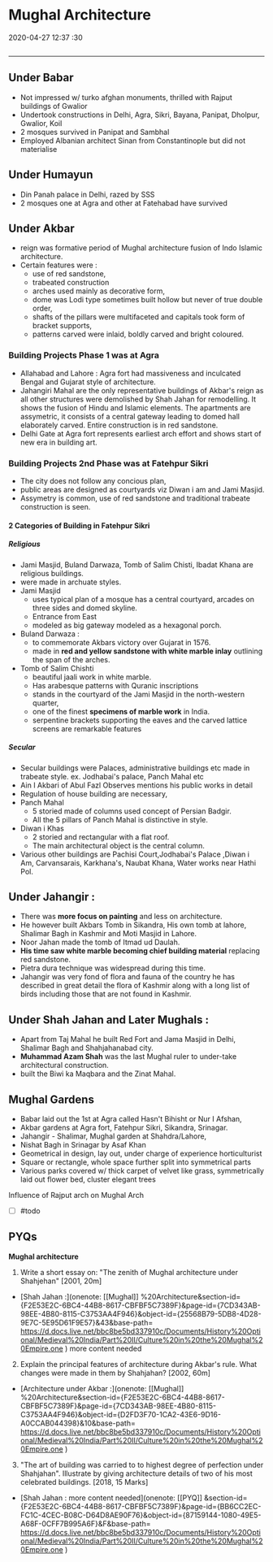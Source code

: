 # Mughal Architecture
2020-04-27 12:37 :30

```toc
```
---


## Under Babar 
-   Not impressed w/ turko afghan monuments, thrilled with Rajput buildings of Gwalior
-   Undertook constructions in Delhi, Agra, Sikri, Bayana, Panipat, Dholpur, Gwalior, Koil
-   2 mosques survived in Panipat and Sambhal
-   Employed Albanian architect Sinan from Constantinople but did not materialise

## Under Humayun
-   Din Panah palace in Delhi, razed by SSS
-   2 mosques one at Agra and other at Fatehabad have survived

## Under Akbar 
-   reign was formative period of Mughal architecture fusion of Indo Islamic architecture.
-   Certain features were :
    -   use of red sandstone,
    -   trabeated construction
    -   arches used mainly as decorative form,
    -   dome was Lodi type sometimes built hollow but never of true double order,
    -   shafts of the pillars were multifaceted and capitals took form of bracket supports,
    -   patterns carved were inlaid, boldly carved and bright coloured.


###  Building Projects Phase 1 was at Agra
-   Allahabad and Lahore : Agra fort had massiveness and inculcated Bengal and Gujarat style of architecture.
-   Jahangiri Mahal are the only representative buildings of Akbar's reign as all other structures were demolished by Shah Jahan for remodelling. It shows the fusion of Hindu and Islamic elements. The apartments are assymetric, it consists of a central gateway leading to domed hall elaborately carved. Entire construction is in red sandstone.
-  Delhi Gate at Agra fort represents earliest arch effort and shows start of new era in building art.

### Building Projects 2nd Phase was at Fatehpur Sikri 
-   The city does not follow any concious plan, 
-   public areas are designed as courtyards viz Diwan i am and Jami Masjid. 
-   Assymetry is common, use of red sandstone and traditional trabeate construction is seen.
 
#### 2 Categories of Building in Fatehpur Sikri

##### Religious 
- Jami Masjid, Buland Darwaza, Tomb of Salim Chisti, Ibadat Khana are religious buildings. 
- were made in archuate styles.
- Jami Masjid 
	- uses typical plan of a mosque has a central courtyard, arcades on three sides and domed skyline. 
	- Entrance from East 
	- modeled as big gateway modeled as a hexagonal porch.
-   Buland Darwaza : 
	-   to commemorate Akbars victory over Gujarat in 1576.
	-   made in **red and yellow sandstone with white marble inlay** outlining the span of the arches.
-   Tomb of Salim Chishti 
	-   beautiful jaali work in white marble. 
	-   Has arabesque patterns with Quranic inscriptions	
	-   stands in the courtyard of the Jami Masjid in the north-western quarter, 
	-   one of the finest **specimens of marble work** in India. 
	-   serpentine brackets supporting the eaves and the carved lattice screens are remarkable features

##### Secular 
-   Secular buildings were Palaces, administrative buildings etc made in trabeate style. ex. Jodhabai's palace, Panch Mahal etc
-   Ain I Akbari of Abul Fazl Observes mentions his public works in detail
-   Regulation of house building are necessary, 
- Panch Mahal 
	- 5 storied made of columns used concept of Persian Badgir.
	- All the 5 pillars of Panch Mahal is distinctive in style. 
- Diwan i Khas 
	- 2 storied and rectangular with a flat roof. 
	- The main architectural object is the central column.
-   Various other buildings are Pachisi Court,Jodhabai's Palace ,Diwan i Am, Carvansarais, Karkhana's, Naubat Khana, Water works near Hathi Pol.

## Under Jahangir :

-   There was **more focus on painting** and less on architecture.
-   He however built Akbars Tomb in Sikandra, His own tomb at lahore, Shalimar Bagh in Kashmir and Moti Masjid in Lahore.
-   Noor Jahan made the tomb of Itmad ud Daulah.
-   **His time saw white marble becoming chief building material** replacing red sandstone.
-   Pietra dura technique was widespread during this time.
- Jahangir was very fond of flora and fauna of the country he has described in great detail the flora of Kashmir along with a long list of birds including those that are not found in Kashmir.

 
## Under Shah Jahan and Later Mughals :

-   Apart from Taj Mahal he built Red Fort and Jama Masjid in Delhi, Shalimar Bagh and Shahjahanabad city.
- **Muhammad Azam Shah** was the last Mughal ruler to under-take architectural construction.
-  built the Biwi ka Maqbara and the Zinat Mahal.


## Mughal Gardens
-   Babar laid out the 1st at Agra called Hasn't Bihisht or Nur I Afshan,
-   Akbar gardens at Agra fort, Fatehpur Sikri, Sikandra, Srinagar.
-   Jahangir - Shalimar, Mughal garden at Shahdra/Lahore,
-   Nishat Bagh in Srinagar by Asaf Khan
-   Geometrical in design, lay out, under charge of experience horticulturist
-   Square or rectangle, whole space further split into symmetrical parts
-   Various parks covered w/ thick carpet of velvet like grass, symmetrically laid out flower bed, cluster elegant trees


Influence of Rajput arch on Mughal Arch
- [ ] #todo 

## PYQs



**Mughal architecture**


1. Write a short essay on: "The zenith of Mughal architecture under Shahjehan" [2001, 20m]
-   [Shah Jahan :](onenote: [[Mughal]] %20Architecture&section-id={F2E53E2C-6BC4-44B8-8617-CBFBF5C7389F}&page-id={7CD343AB-98EE-4B80-8115-C3753AA4F946}&object-id={25568B79-5DB8-4D28-9E7C-5E95D61F9E57}&43&base-path= https://d.docs.live.net/bbc8be5bd337910c/Documents/History%20Optional/Medieval%20India/Part%20II/Culture%20in%20the%20Mughal%20Empire.one ) more content needed




2. Explain the principal features of architecture during Akbar's rule. What changes were made in them by Shahjahan? [2002, 60m]
-   [Architecture under Akbar :](onenote: [[Mughal]] %20Architecture&section-id={F2E53E2C-6BC4-44B8-8617-CBFBF5C7389F}&page-id={7CD343AB-98EE-4B80-8115-C3753AA4F946}&object-id={D2FD3F70-1CA2-43E6-9D16-A0CCAB044398}&10&base-path= https://d.docs.live.net/bbc8be5bd337910c/Documents/History%20Optional/Medieval%20India/Part%20II/Culture%20in%20the%20Mughal%20Empire.one )




3. "The art of building was carried to to highest degree of perfection under Shahjahan". Illustrate by giving architecture details of two of his most celebrated buildings. [2018, 15
Marks]
-   [Shah Jahan : more content needed](onenote: [[PYQ]] &section-id={F2E53E2C-6BC4-44B8-8617-CBFBF5C7389F}&page-id={BB6CC2EC-FC1C-4CEC-B08C-D64D8AE90F76}&object-id={87159144-1080-49E5-A68F-0CFF7B995A6F}&F&base-path= https://d.docs.live.net/bbc8be5bd337910c/Documents/History%20Optional/Medieval%20India/Part%20II/Culture%20in%20the%20Mughal%20Empire.one )




